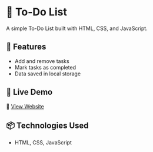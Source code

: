 # 📝 To-Do List  
A simple To-Do List built with HTML, CSS, and JavaScript.

## 🔧 Features  
- Add and remove tasks  
- Mark tasks as completed  
- Data saved in local storage

## 🚀 Live Demo  
🔗 [View Website](#) <!-- Replace with GitHub Pages link -->

## 📦 Technologies Used  
- HTML, CSS, JavaScript  

